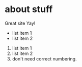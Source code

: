 # about stuff

Great site Yay!

- list item 1
- list item 2

1. list item 1
2. list item 2
2. don't need correct numbering.
